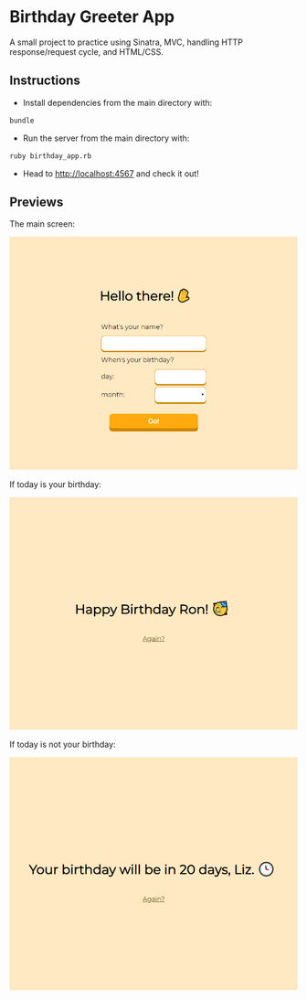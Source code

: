 # Birthday Greeter App

A small project to practice using Sinatra, MVC, handling HTTP response/request cycle, and HTML/CSS.

## Instructions

- Install dependencies from the main directory with:

```bash
bundle
```

- Run the server from the main directory with:

```bash
ruby birthday_app.rb
```

- Head to <http://localhost:4567> and check it out!

## Previews

The main screen:

![Main screen](images/screen1.png)

If today is your birthday:

![Birthday screen](images/screen2.png)

If today is not your birthday:

![Countdown screen](images/screen3.png)